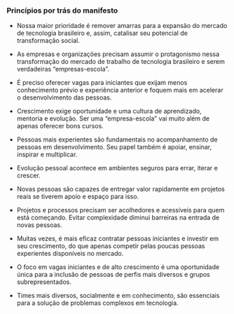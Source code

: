 ### Princípios por trás do **manifesto**

- Nossa maior prioridade é remover amarras para a expansão do mercado de tecnologia brasileiro e, assim, catalisar seu potencial de transformação social.

- As empresas e organizações precisam assumir o protagonismo nessa transformação do mercado de trabalho de tecnologia brasileiro e serem verdadeiras “empresas-escola”.

- É preciso oferecer vagas para iniciantes que exijam menos conhecimento prévio e experiência anterior e foquem mais em acelerar o desenvolvimento das pessoas.

- Crescimento exige oportunidade e uma cultura de aprendizado, mentoria e evolução. Ser uma “empresa-escola” vai muito além de apenas oferecer bons cursos. 

- Pessoas mais experientes são fundamentais no acompanhamento de pessoas em desenvolvimento. Seu papel também é apoiar, ensinar, inspirar e multiplicar.

- Evolução pessoal acontece em ambientes seguros para errar, iterar e crescer.

- Novas pessoas são capazes de entregar valor rapidamente em projetos reais se tiverem apoio e espaço para isso.

- Projetos e processos precisam ser acolhedores e acessíveis para quem está começando. Evitar complexidade diminui barreiras na entrada de novas pessoas.

- Muitas vezes, é mais eficaz contratar pessoas iniciantes e investir em seu crescimento, do que apenas competir pelas poucas pessoas experientes disponíveis no mercado.

- O foco em vagas iniciantes e de alto crescimento é uma oportunidade única para a inclusão de pessoas de perfis mais diversos e grupos subrepresentados.

- Times mais diversos, socialmente e em conhecimento, são essenciais para a solução de problemas complexos em tecnologia.

